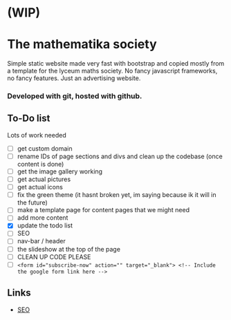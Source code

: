 # (WIP)
# The mathematika society

Simple static website made very fast with bootstrap and copied mostly from a template for the lyceum maths society. 
No fancy javascript frameworks, no fancy features. 
Just an advertising website.

### Developed with git, hosted with github.

## To-Do list
Lots of work needed

- [ ] get custom domain
- [ ] rename IDs of page sections and divs and clean up the codebase (once content is done)
- [ ] get the image gallery working
- [ ] get actual pictures
- [ ] get actual icons
- [ ] fix the green theme (it hasnt broken yet, im saying because ik it will in the future)
- [ ] make a template page for content pages that we might need
- [ ] add more content
- [x] update the todo list
- [ ] SEO
- [ ] nav-bar / header
- [ ] the slideshow at the top of the page
- [ ] CLEAN UP CODE PLEASE
- [ ] `<form id="subscribe-now" action="" target="_blank"> <!-- Include the google form link here -->`

## Links

- [SEO](https://developers.google.com/search/docs/beginner/seo-starter-guide)

